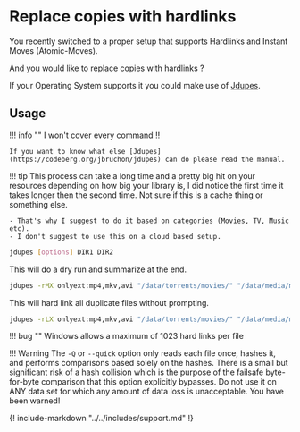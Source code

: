 # Replace copies with hardlinks

You recently switched to a proper setup that supports Hardlinks and Instant Moves (Atomic-Moves).

And you would like to replace copies with hardlinks ?

If your Operating System supports it you could make use of [Jdupes](https://codeberg.org/jbruchon/jdupes).

## Usage

!!! info ""
    I won't cover every command :bangbang:

    If you want to know what else [Jdupes](https://codeberg.org/jbruchon/jdupes) can do please read the manual.

!!! tip
    This process can take a long time and a pretty big hit on your resources depending on how big your library is, I did notice the first time it takes longer then the second time. Not sure if this is a cache thing or something else.

    - That's why I suggest to do it based on categories (Movies, TV, Music etc).
    - I don't suggest to use this on a cloud based setup.

```bash
jdupes [options] DIR1 DIR2
```

This will do a dry run and summarize at the end.

```bash
jdupes -rMX onlyext:mp4,mkv,avi "/data/torrents/movies/" "/data/media/movies"
```

This will hard link all duplicate files without prompting.

```bash
jdupes -rLX onlyext:mp4,mkv,avi "/data/torrents/movies/" "/data/media/movies"
```

!!! bug ""
    Windows allows a maximum of 1023 hard links per file

!!! Warning
    The `-Q` or `--quick` option only reads each file once, hashes it, and performs comparisons based solely on the hashes. There is a small but significant risk of a hash collision which is the purpose of the failsafe byte-for-byte comparison that this option explicitly bypasses. Do not use it on ANY data set for which any amount of data loss is unacceptable. You have been warned!

{! include-markdown "../../includes/support.md" !}
<!-- --8<-- "includes/support.md" -->
